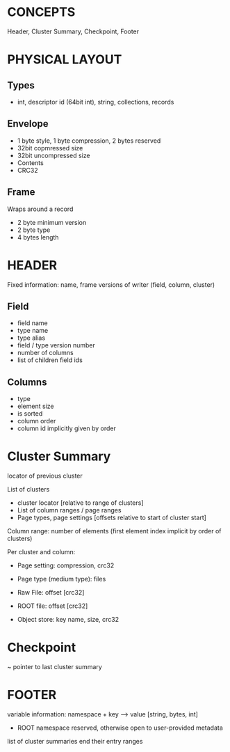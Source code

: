 CONCEPTS
========

Header, Cluster Summary, Checkpoint, Footer

PHYSICAL LAYOUT
===============

Types
-----

  - int, descriptor id (64bit int), string, collections, records

Envelope
--------

  - 1 byte style, 1 byte compression, 2 bytes reserved
  - 32bit copmressed size
  - 32bit uncompressed size
  - Contents
  - CRC32

Frame
-----

Wraps around a record
  - 2 byte minimum version
  - 2 byte type
  - 4 bytes length


HEADER
======

Fixed information: name, frame versions of writer (field, column, cluster)

Field
-----
  - field name
  - type name
  - type alias
  - field / type version number
  - number of columns
  - list of children field ids

Columns
-------
  - type
  - element size
  - is sorted
  - column order
  - column id implicitly given by order

Cluster Summary
===============

locator of previous cluster

List of clusters
  - cluster locator [relative to range of clusters]
  - List of column ranges / page ranges
  - Page types, page settings [offsets relative to start of cluster start]

Column range: number of elements (first element index implicit by order of clusters)

Per cluster and column:
  - Page setting: compression, crc32
  - Page type (medium type): files

  - Raw File: offset [crc32]
  - ROOT file: offset [crc32]
  - Object store: key name, size, crc32


Checkpoint
==========

~ pointer to last cluster summary

FOOTER
======

variable information: namespace + key --> value [string, bytes, int]
  - ROOT namespace reserved, otherwise open to user-provided metadata

list of cluster summaries end their entry ranges
